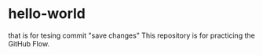 # hello-world
that is for tesing commit "save changes"
This repository is for practicing the GitHub Flow.
